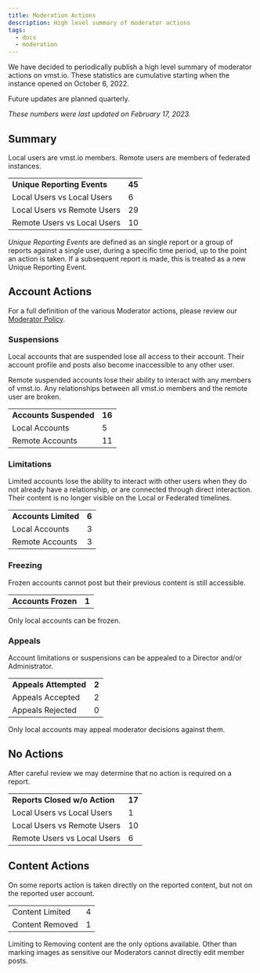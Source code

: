 ```yaml
---
title: Moderation Actions
description: High level summary of moderator actions
tags:
  - docs
  - moderation
---
```


We have decided to periodically publish a high level summary of moderator actions on vmst.io.
These statistics are cumulative starting when the instance opened on October 6, 2022.

Future updates are planned quarterly.

_These numbers were last updated on February 17, 2023._

## Summary

Local users are vmst.io members.
Remote users are members of federated instances.

| | |
|---|---|
| **Unique Reporting Events** | **45** |
| Local Users vs Local Users | 6 |
| Local Users vs Remote Users | 29 |
| Remote Users vs Local Users | 10 |

_Unique Reporting Events_ are defined as an single report or a group of reports against a single user, during a specific time period, up to the point an action is taken.
If a subsequent report is made, this is treated as a new Unique Reporting Event.

## Account Actions

For a full definition of the various Moderator actions, please review our [Moderator Policy](/moderation).

### Suspensions

Local accounts that are suspended lose all access to their account.
Their account profile and posts also become inaccessible to any other user.

Remote suspended accounts lose their ability to interact with any members of vmst.io.
Any relationships between all vmst.io members and the remote user are broken.

| | |
|---|---|
| **Accounts Suspended** | **16** |
| Local Accounts | 5 |
| Remote Accounts | 11 |

### Limitations

Limited accounts lose the ability to interact with other users when they do not already have a relationship, or are connected through direct interaction. Their content is no longer visible on the Local or Federated timelines.

| | |
|---|---|
| **Accounts Limited** | **6** |
| Local Accounts | 3 |
| Remote Accounts | 3 |

### Freezing

Frozen accounts cannot post but their previous content is still accessible.

| | |
|---|---|
| **Accounts Frozen** | **1** |

Only local accounts can be frozen.

### Appeals

Account limitations or suspensions can be appealed to a Director and/or Administrator.

| | |
|---|---|
| **Appeals Attempted** | **2** |
| Appeals Accepted | 2 |
| Appeals Rejected | 0 |

Only local accounts may appeal moderator decisions against them.

## No Actions

After careful review we may determine that no action is required on a report.

| | |
|---|---|
| **Reports Closed w/o Action** | **17** |
| Local Users vs Local Users | 1 |
| Local Users vs Remote Users | 10 |
| Remote Users vs Local Users | 6 |

## Content Actions

On some reports action is taken directly on the reported content, but not on the reported user account.

| | |
|---|---|
| Content Limited | 4 |
| Content Removed | 1 |

Limiting to Removing content are the only options available.
Other than marking images as sensitive our Moderators cannot directly edit member posts.
